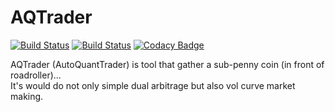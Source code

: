 # AQTrader
[![Build Status](https://travis-ci.org/QuantTraderEd/AQTrader.svg?branch=master)](https://travis-ci.org/QuantTraderEd/AQTrader/branches) [![Build Status](https://dev.azure.com/hyojkim79/hyojkim79/_apis/build/status/QuantTraderEd.AQTrader?branchName=master)](https://dev.azure.com/hyojkim79/hyojkim79/_build/latest?definitionId=1&branchName=web_branch) [![Codacy Badge](https://api.codacy.com/project/badge/Grade/7468b8eda0874b87adfc8a8ca8a2b217)](https://www.codacy.com/project/QuantTraderEd/AQTrader/dashboard?utm_source=github.com&amp;utm_medium=referral&amp;utm_content=QuantTraderEd/AQTrader&amp;utm_campaign=Badge_Grade_Dashboard)

AQTrader (AutoQuantTrader) is tool that gather a sub-penny coin (in front of roadroller)...  
It's would do not only simple dual arbitrage but also vol curve market making.  
